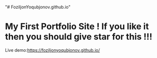 "# FoziljonYoqubjonov.github.io" 

My First Portfolio Site ! 
If you like it then you should give star for this !!!
=====================================================
Live demo:https://foziljonyoqubjonov.github.io/

